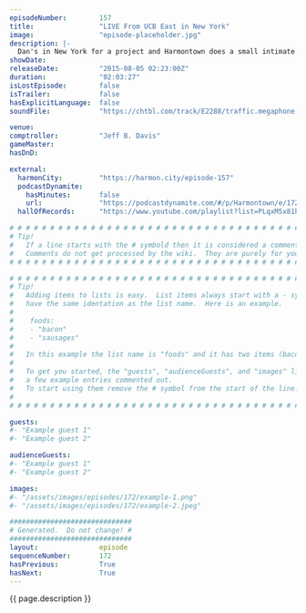 ```yaml
---
episodeNumber:        157
title:                "LIVE From UCB East in New York"
image:                "episode-placeholder.jpg"
description: |-
  Dan's in New York for a project and Harmontown does a small intimate show at Upright Citizens Brigade Theater East. Daily Show writer Rory Albanese swings by, Absinth is drank. Drunk? Dranken? Whatever! Watch the video at Harmontown.com/live and become...
showDate:             
releaseDate:          "2015-08-05 02:23:00Z"
duration:             "02:03:27"
isLostEpisode:        false
isTrailer:            false
hasExplicitLanguage:  false
soundFile:            "https://chtbl.com/track/E2288/traffic.megaphone.fm/STA2828358188.mp3?updated=1561418820"

venue:                
comptroller:          "Jeff B. Davis"
gameMaster:           
hasDnD:               

external:
  harmonCity:         "https://harmon.city/episode-157"
  podcastDynamite:
    hasMinutes:       false
    url:              "https://podcastdynamite.com/#/p/Harmontown/e/172/157"
  hallOfRecords:      "https://www.youtube.com/playlist?list=PLqxM5x81hNOaZlOQ7Um1_p4Egsgc9LmII"

# # # # # # # # # # # # # # # # # # # # # # # # # # # # # # # # # # # # # # # # # # # # #
# Tip!
#   If a line starts with the # symbold then it is considered a comment.
#   Comments do not get processed by the wiki.  They are purely for your information.
# # # # # # # # # # # # # # # # # # # # # # # # # # # # # # # # # # # # # # # # # # # # #

# # # # # # # # # # # # # # # # # # # # # # # # # # # # # # # # # # # # # # # # # # # # #
# Tip!
#   Adding items to lists is easy.  List items always start with a - symbol and have
#   have the same identation as the list name.  Here is an example.
#
#    foods:
#    - "bacon"
#    - "sausages"
#
#   In this example the list name is "foods" and it has two items (bacon, and sausages).
#
#   To get you started, the "guests", "audienceGuests", and "images" lists below have
#   a few example entries commented out.
#   To start using them remove the # symbol from the start of the line.
#
# # # # # # # # # # # # # # # # # # # # # # # # # # # # # # # # # # # # # # # # # # # # #

guests:
#- "Example guest 1"
#- "Example guest 2"

audienceGuests:
#- "Example guest 1"
#- "Example guest 2"

images:
#- "/assets/images/episodes/172/example-1.png"
#- "/assets/images/episodes/172/example-2.jpeg"

##############################
# Generated.  Do not change! #
##############################
layout:               episode
sequenceNumber:       172
hasPrevious:          True
hasNext:              True
---
```


<!-- The episode description will be rendered here -->
{{ page.description }}

<!-- Add your content BELOW here -->
<!-- vvvvvvvvvvvvvvvvvvvvvvvvvvv -->




<!-- ^^^^^^^^^^^^^^^^^^^^^^^^^^^ -->
<!-- Add your content ABOVE here -->

<!-- The episode gallery will be rendered here -->